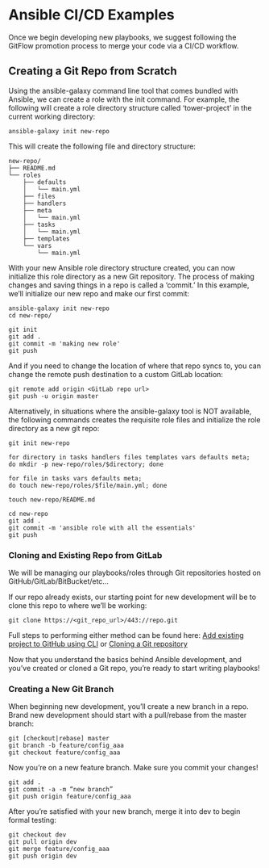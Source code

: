 # Ansible CI/CD Examples

Once we begin developing new playbooks, we suggest following the GitFlow promotion process to merge your code via a CI/CD workflow.

## Creating a Git Repo from Scratch
Using the ansible-galaxy command line tool that comes bundled with Ansible, we can create a role with the init command. For example, the following will create a role directory structure called ‘tower-project’ in the current working directory:

```
ansible-galaxy init new-repo
```

This will create the following file and directory structure:

```
new-repo/
├── README.md
└── roles
    ├── defaults
    │   └── main.yml
    ├── files
    ├── handlers
    ├── meta
    │   └── main.yml
    ├── tasks
    │   └── main.yml
    ├── templates
    └── vars
        └── main.yml
```

With your new Ansible role directory structure created, you can now initialize this role directory as a new Git repository. The process of making changes and saving things in a repo is called a ‘commit.’ In this example, we’ll initialize our new repo and make our first commit:

```
ansible-galaxy init new-repo
cd new-repo/

git init
git add .
git commit -m 'making new role'
git push
```

And if you need to change the location of where that repo syncs to, you can change the remote push destination to a custom GitLab location:

```
git remote add origin <GitLab repo url>
git push -u origin master
```

Alternatively, in situations where the ansible-galaxy tool is NOT available, the following commands creates the requisite role files and initialize the role directory as a new git repo:

```
git init new-repo

for directory in tasks handlers files templates vars defaults meta;
do mkdir -p new-repo/roles/$directory; done

for file in tasks vars defaults meta;
do touch new-repo/roles/$file/main.yml; done

touch new-repo/README.md

cd new-repo
git add .
git commit -m 'ansible role with all the essentials'
git push
```

### Cloning and Existing Repo from GitLab
We will be managing our playbooks/roles through Git repositories hosted on GitHub/GitLab/BitBucket/etc…

If our repo already exists, our starting point for new development will be to clone this repo to where we’ll be working:

```
git clone https://<git_repo_url>/443://repo.git
```

Full steps to performing either method can be found here:
[Add existing project to GitHub using CLI](https://help.github.com/articles/adding-an-existing-project-to-github-using-the-command-line/)
or
[Cloning a Git repository](https://help.github.com/articles/cloning-a-repository/#platform-linux)

Now that you understand the basics behind Ansible development, and you’ve created or cloned a Git repo, you’re ready to start writing playbooks!

### Creating a New Git Branch
When beginning new development, you’ll create a new branch in a repo. Brand new development should start with a pull/rebase from the master branch:

```
git [checkout|rebase] master
git branch -b feature/config_aaa
git checkout feature/config_aaa
```

Now you’re on a new feature branch. Make sure you commit your changes!

```
git add .
git commit -a -m “new branch”
git push origin feature/config_aaa
```

After you’re satisfied with your new branch, merge it into dev to begin formal testing:

```
git checkout dev
git pull origin dev
git merge feature/config_aaa
git push origin dev
```
